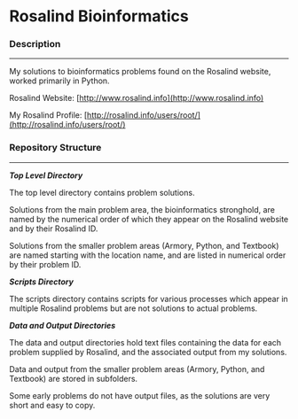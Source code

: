 # Rosalind Bioinformatics #

### Description
---
My solutions to bioinformatics problems found on the Rosalind website, worked primarily in Python.

Rosalind Website: [http://www.rosalind.info](http://www.rosalind.info)

My Rosalind Profile: [http://rosalind.info/users/root/](http://rosalind.info/users/root/)

### Repository Structure
---
***Top Level Directory***

The top level directory contains problem solutions.  

Solutions from the main problem area, the bioinformatics stronghold, are named by the numerical order of which they appear on the Rosalind website and by their Rosalind ID.

Solutions from the smaller problem areas (Armory, Python, and Textbook) are named starting with the location name, and are listed in numerical order by their problem ID.

***Scripts Directory***

The scripts directory contains scripts for various processes which appear in multiple Rosalind problems but are not solutions to actual problems.

***Data and Output Directories***

The data and output directories hold text files containing the data for each problem supplied by Rosalind, and the associated output from my solutions.  

Data and output from the smaller problem areas (Armory, Python, and Textbook) are stored in subfolders. 

Some early problems do not have output files, as the solutions are very short and easy to copy.
